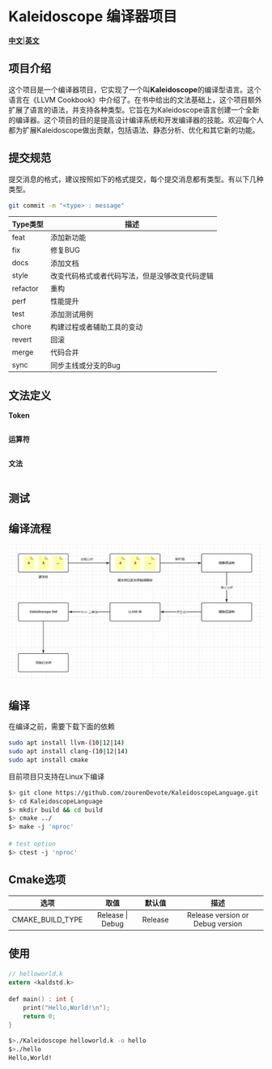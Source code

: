 # Kaleidoscope 编译器项目

[**中文**](./README.zn.md)|[**英文**](./README.md)

## 项目介绍

这个项目是一个编译器项目，它实现了一个叫**Kaleidoscope**的编译型语言。这个语言在《LLVM Cookbook》中介绍了。在书中给出的文法基础上，这个项目额外扩展了语言的语法，并支持各种类型。它旨在为Kaleidoscope语言创建一个全新的编译器。这个项目的目的是提高设计编译系统和开发编译器的技能。欢迎每个人都为扩展Kaleidoscope做出贡献，包括语法、静态分析、优化和其它新的功能。

## 提交规范

提交消息的格式，建议按照如下的格式提交，每个提交消息都有类型。有以下几种类型。

```bash
git commit -m "<type> : message"
```

| Type类型 | 描述                                           |
| -------- | ---------------------------------------------- |
| feat     | 添加新功能                                     |
| fix      | 修复BUG                                        |
| docs     | 添加文档                                       |
| style    | 改变代码格式或者代码写法，但是没够改变代码逻辑 |
| refactor | 重构                                           |
| perf     | 性能提升                                       |
| test     | 添加测试用例                                   |
| chore    | 构建过程或者辅助工具的变动                     |
| revert   | 回滚                                           |
| merge    | 代码合并                                       |
| sync     | 同步主线或分支的Bug                            |

## 文法定义

**Token**

```bash
```

**运算符**

```bash

```

**文法**

```bash
```

## 测试

## 编译流程

![编译顺序](./doc/pic2.png)

## 编译

在编译之前，需要下载下面的依赖

```bash
sudo apt install llvm-(10|12|14)
sudo apt install clang-(10|12|14)
sudo apt install cmake
```

目前项目只支持在Linux下编译

```bash
$> git clone https://github.com/zourenDevote/KaleidoscopeLanguage.git
$> cd KaleidoscopeLanguage
$> mkdir build && cd build
$> cmake ../
$> make -j 'nproc'

# test option
$> ctest -j 'nproc'
```

## Cmake选项

|       选项       |       取值       | 默认值  |               描述               |
| :--------------: | :--------------: | :-----: | :------------------------------: |
| CMAKE_BUILD_TYPE | Release \| Debug | Release | Release version or Debug version |

## 使用

```c
// helloworld.k
extern <kaldstd.k>

def main() : int {
    print("Hello,World!\n");
    return 0;
}
```

```bash
$>./Kaleidoscope helloworld.k -o hello
$>./hello
Hello,World!
```